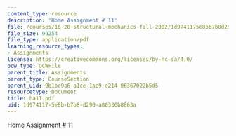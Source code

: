 ```yaml
---
content_type: resource
description: 'Home Assignment # 11'
file: /courses/16-20-structural-mechanics-fall-2002/1d9741175e8bb7b8d290a80336b8863a_ha11.pdf
file_size: 99254
file_type: application/pdf
learning_resource_types:
- Assignments
license: https://creativecommons.org/licenses/by-nc-sa/4.0/
ocw_type: OCWFile
parent_title: Assignments
parent_type: CourseSection
parent_uid: 9b1bc9a6-a1ce-1ac9-e214-06367022b5d5
resourcetype: Document
title: ha11.pdf
uid: 1d974117-5e8b-b7b8-d290-a80336b8863a
---
```

Home Assignment # 11
